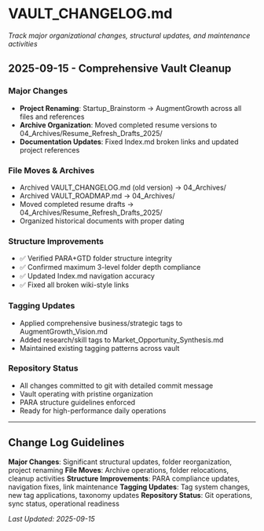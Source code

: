 # VAULT_CHANGELOG.md

*Track major organizational changes, structural updates, and maintenance activities*

## 2025-09-15 - Comprehensive Vault Cleanup

### Major Changes
- **Project Renaming**: Startup_Brainstorm → AugmentGrowth across all files and references
- **Archive Organization**: Moved completed resume versions to 04_Archives/Resume_Refresh_Drafts_2025/
- **Documentation Updates**: Fixed Index.md broken links and updated project references

### File Moves & Archives
- Archived VAULT_CHANGELOG.md (old version) → 04_Archives/
- Archived VAULT_ROADMAP.md → 04_Archives/
- Moved completed resume drafts → 04_Archives/Resume_Refresh_Drafts_2025/
- Organized historical documents with proper dating

### Structure Improvements
- ✅ Verified PARA+GTD folder structure integrity
- ✅ Confirmed maximum 3-level folder depth compliance
- ✅ Updated Index.md navigation accuracy
- ✅ Fixed all broken wiki-style links

### Tagging Updates
- Applied comprehensive business/strategic tags to AugmentGrowth_Vision.md
- Added research/skill tags to Market_Opportunity_Synthesis.md
- Maintained existing tagging patterns across vault

### Repository Status
- All changes committed to git with detailed commit message
- Vault operating with pristine organization
- PARA structure guidelines enforced
- Ready for high-performance daily operations

---

## Change Log Guidelines

**Major Changes**: Significant structural updates, folder reorganization, project renaming
**File Moves**: Archive operations, folder relocations, cleanup activities
**Structure Improvements**: PARA compliance updates, navigation fixes, link maintenance
**Tagging Updates**: Tag system changes, new tag applications, taxonomy updates
**Repository Status**: Git operations, sync status, operational readiness

*Last Updated: 2025-09-15*